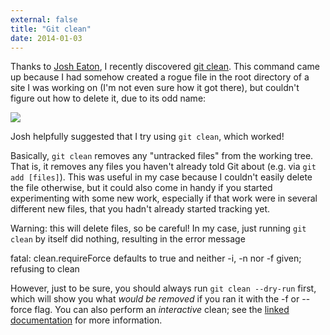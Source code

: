 ```yaml
---
external: false
title: "Git clean"
date: 2014-01-03
---
```


Thanks to [Josh Eaton](http://www.josheaton.org/), I recently discovered [git clean](http://git-scm.com/docs/git-clean). This command came up because I had somehow created a rogue file in the root directory of a site I was working on (I'm not even sure how it got there), but couldn't figure out how to delete it, due to its odd name:

![](/images/git-clean.png)

Josh helpfully suggested that I try using `git clean`, which worked!

Basically, `git clean` removes any "untracked files" from the working tree. That is, it removes any files you haven't already told Git about (e.g. via `git add [files]`). This was useful in my case because I couldn't easily delete the file otherwise, but it could also come in handy if you started experimenting with some new work, especially if that work were in several different new files, that you hadn't already started tracking yet.

Warning: this will delete files, so be careful! In my case, just running `git clean` by itself did nothing, resulting in the error message

fatal: clean.requireForce defaults to true and neither -i, -n nor -f given; refusing to clean

However, just to be sure, you should always run `git clean --dry-run` first, which will show you what *would be removed* if you ran it with the -f or --force flag. You can also perform an *interactive* clean; see the [linked documentation](http://git-scm.com/docs/git-clean) for more information.
